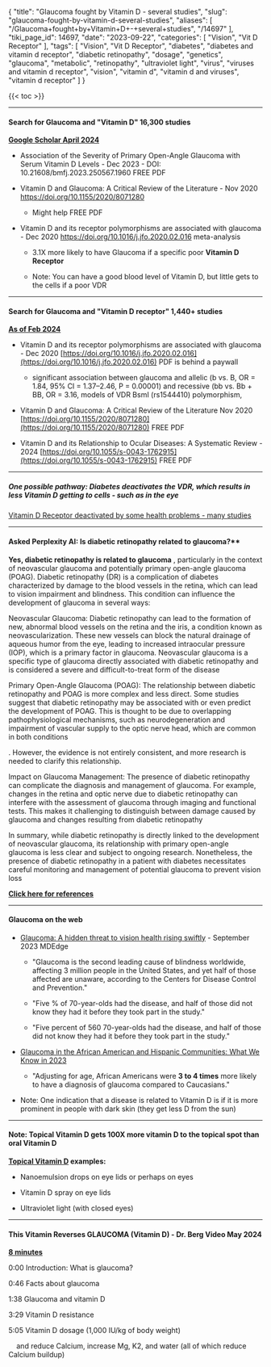 {
    "title": "Glaucoma fought by Vitamin D - several studies",
    "slug": "glaucoma-fought-by-vitamin-d-several-studies",
    "aliases": [
        "/Glaucoma+fought+by+Vitamin+D+-+several+studies",
        "/14697"
    ],
    "tiki_page_id": 14697,
    "date": "2023-09-22",
    "categories": [
        "Vision",
        "Vit D Receptor"
    ],
    "tags": [
        "Vision",
        "Vit D Receptor",
        "diabetes",
        "diabetes and vitamin d receptor",
        "diabetic retinopathy",
        "dosage",
        "genetics",
        "glaucoma",
        "metabolic",
        "retinopathy",
        "ultraviolet light",
        "virus",
        "viruses and vitamin d receptor",
        "vision",
        "vitamin d",
        "vitamin d and viruses",
        "vitamin d receptor"
    ]
}


{{< toc >}}

---

#### Search for Glaucoma and "Vitamin D" 16,300 studies

 **[Google Scholar April 2024](https://scholar.google.com/scholar?hl=en&as_sdt=0,48&q=glaucoma%20"vitamin%20d"&btnG=)** 

* Association of the Severity of Primary Open-Angle Glaucoma with Serum Vitamin D Levels  - Dec 2023 - DOI: 10.21608/bmfj.2023.250567.1960 FREE PDF

* Vitamin D and Glaucoma: A Critical Review of the Literature - Nov 2020 https://doi.org/10.1155/2020/8071280

   * Might help FREE PDF

* Vitamin D and its receptor polymorphisms are associated with glaucoma - Dec 2020 https://doi.org/10.1016/j.jfo.2020.02.016 meta-analysis

   * 3.1X more likely to have Glaucoma if a specific poor  **Vitamin D Receptor** 

   * Note: You can have a good blood level of Vitamin D, but little gets to the cells if a poor VDR

---

#### Search for Glaucoma and "Vitamin D receptor" 1,440+ studies

 **[As of Feb 2024](https://scholar.google.com/scholar?hl=en&as_sdt=0,48&q=glaucoma%20"vitamin%20D%20receptor"&btnG=)** 

* Vitamin D and its receptor polymorphisms are associated with glaucoma - Dec 2020 [https://doi.org/10.1016/j.jfo.2020.02.016](https://doi.org/10.1016/j.jfo.2020.02.016) PDF is behind a paywall

   * significant association between glaucoma and allelic (b vs. B, OR = 1.84, 95% CI = 1.37–2.46, P = 0.00001) and recessive (bb vs. Bb + BB, OR = 3.16, models of VDR BsmI (rs1544410) polymorphism,

* Vitamin D and Glaucoma: A Critical Review of the Literature Nov 2020 [https://doi.org/10.1155/2020/8071280](https://doi.org/10.1155/2020/8071280) FREE PDF

* Vitamin D and its Relationship to Ocular Diseases: A Systematic Review - 2024 [https://doi.org/10.1055/s-0043-1762915](https://doi.org/10.1055/s-0043-1762915) FREE PDF

---

##### One possible pathway: Diabetes deactivates the VDR, which results in less Vitamin D getting to cells - such as in the eye

[Vitamin D Receptor deactivated by some health problems - many studies](/posts/vitamin-d-receptor-deactivated-by-some-health-problems-many-studies)

---

#### Asked Perplexity AI: Is diabetic retinopathy related to glaucoma?** 

 **Yes, diabetic retinopathy is related to glaucoma** , particularly in the context of neovascular glaucoma and potentially primary open-angle glaucoma (POAG). Diabetic retinopathy (DR) is a complication of diabetes characterized by damage to the blood vessels in the retina, which can lead to vision impairment and blindness. This condition can influence the development of glaucoma in several ways:

Neovascular Glaucoma: Diabetic retinopathy can lead to the formation of new, abnormal blood vessels on the retina and the iris, a condition known as neovascularization. These new vessels can block the natural drainage of aqueous humor from the eye, leading to increased intraocular pressure (IOP), which is a primary factor in glaucoma. Neovascular glaucoma is a specific type of glaucoma directly associated with diabetic retinopathy and is considered a severe and difficult-to-treat form of the disease

Primary Open-Angle Glaucoma (POAG): The relationship between diabetic retinopathy and POAG is more complex and less direct. Some studies suggest that diabetic retinopathy may be associated with or even predict the development of POAG. This is thought to be due to overlapping pathophysiological mechanisms, such as neurodegeneration and impairment of vascular supply to the optic nerve head, which are common in both conditions

. However, the evidence is not entirely consistent, and more research is needed to clarify this relationship.

Impact on Glaucoma Management: The presence of diabetic retinopathy can complicate the diagnosis and management of glaucoma. For example, changes in the retina and optic nerve due to diabetic retinopathy can interfere with the assessment of glaucoma through imaging and functional tests. This makes it challenging to distinguish between damage caused by glaucoma and changes resulting from diabetic retinopathy

In summary, while diabetic retinopathy is directly linked to the development of neovascular glaucoma, its relationship with primary open-angle glaucoma is less clear and subject to ongoing research. Nonetheless, the presence of diabetic retinopathy in a patient with diabetes necessitates careful monitoring and management of potential glaucoma to prevent vision loss

 **[Click here for references](https://www.perplexity.ai/search/is-diabetic-rentopathy-RWKx_8qCQ42UvRahOUWUTw)** 

---

#### Glaucoma on the web

* [Glaucoma: A hidden threat to vision health rising swiftly](https://www.mdedge.com/internalmedicine/article/265524/mixed-topics/glaucoma-hidden-threat-vision-health-rising-swiftly?ecd=WNL_EVE_230922_mdedge) - September 2023 MDEdge

   * "Glaucoma is the second leading cause of blindness worldwide, affecting 3 million people in the United States, and yet half of those affected are unaware, according to the Centers for Disease Control and Prevention."

   * "Five % of 70-year-olds had the disease, and half of those did not know they had it before they took part in the study."

   * "Five percent of 560 70-year-olds had the disease, and half of those did not know they had it before they took part in the study."

* [Glaucoma in the African American and Hispanic Communities: What We Know in 2023](https://www.brightfocus.org/glaucoma/article/glaucoma-african-american-and-hispanic-communities#:~:text=African%20Americans%20and%20Hispanics%20are,take%20to%20prevent%20vision%20loss.)

   * "Adjusting for age, African Americans were  **3 to 4 times**  more likely to have a diagnosis of glaucoma compared to Caucasians."

* Note: One indication that a disease is related to Vitamin D is if it is more prominent in people with dark skin (they get less D from the sun)

---

#### Note: Topical Vitamin D gets 100X more vitamin D to the topical spot than oral Vitamin D

 **[Topical Vitamin D](/posts/topical-vitamin-d) examples:** 

* Nanoemulsion drops on eye lids or perhaps on eyes

* Vitamin D spray on eye lids

* Ultraviolet light (with closed eyes)

---

#### This Vitamin Reverses GLAUCOMA (Vitamin D) - Dr. Berg Video May 2024

 **[8 minutes](https://www.youtube.com/watch?v=yizGW894YGs)** 

0:00 Introduction: What is glaucoma?

0:46 Facts about glaucoma

1:38 Glaucoma and vitamin D

3:29 Vitamin D resistance 

5:05 Vitamin D dosage  (1,000 IU/kg of body weight)

&nbsp; &nbsp; and reduce Calcium, increase Mg, K2, and water (all of which reduce Calcium buildup)